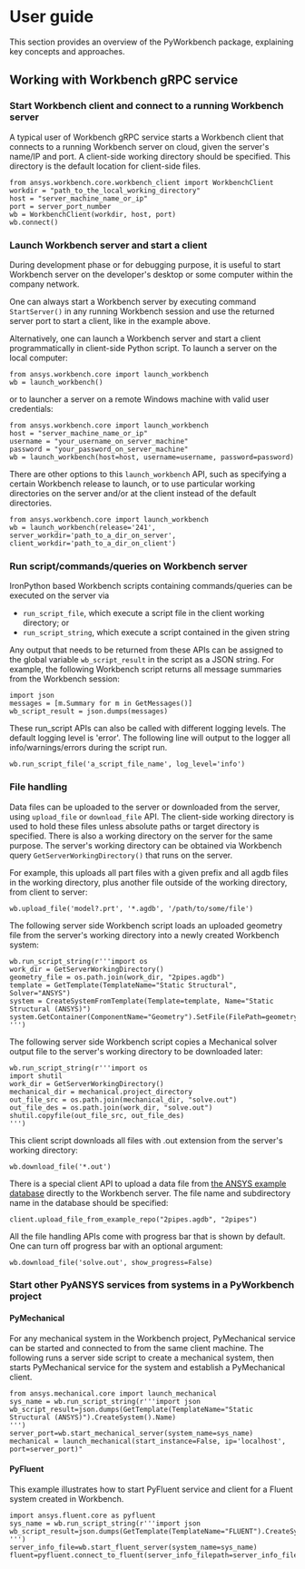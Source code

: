 # User guide
This section provides an overview of the PyWorkbench package,
explaining key concepts and approaches.

## Working with Workbench gRPC service


### Start Workbench client and connect to a running Workbench server
A typical user of Workbench gRPC service starts a Workbench client that connects to
a running Workbench server on cloud, given the server's name/IP and port.
A client-side working directory should be specified. This directory is the default
location for client-side files.
```
from ansys.workbench.core.workbench_client import WorkbenchClient
workdir = "path_to_the_local_working_directory"
host = "server_machine_name_or_ip"
port = server_port_number
wb = WorkbenchClient(workdir, host, port)
wb.connect()
```

### Launch Workbench server and start a client
During development phase or for debugging purpose, it is useful to start Workbench server on the developer's desktop or some computer within the company network.

One can always start a Workbench server by executing command `StartServer()` in any running Workbench session and use the returned server port to start a client, like in the example above.

Alternatively, one can launch a Workbench server and start a client programmatically in client-side Python script. To launch a server on the local computer:
```
from ansys.workbench.core import launch_workbench
wb = launch_workbench()
```
or to launcher a server on a remote Windows machine with valid user credentials:
```
from ansys.workbench.core import launch_workbench
host = "server_machine_name_or_ip"
username = "your_username_on_server_machine"
password = "your_password_on_server_machine"
wb = launch_workbench(host=host, username=username, password=password)
```
There are other options to this `launch_workbench` API, such as specifying a certain Workbench release to launch, or to use particular working directories on the server and/or at the client instead of the default directories.
```
from ansys.workbench.core import launch_workbench
wb = launch_workbench(release='241', server_workdir='path_to_a_dir_on_server', client_workdir='path_to_a_dir_on_client')
```

### Run script/commands/queries on Workbench server
IronPython based Workbench scripts containing commands/queries can be executed on the server via
* `run_script_file`, which execute a script file in the client working directory; or
* `run_script_string`, which execute a script contained in the given string

Any output that needs to be returned from these APIs can be assigned to the global variable `wb_script_result` in the script as a JSON string. For example, the following Workbench script returns all message summaries from the Workbench session:
```
import json
messages = [m.Summary for m in GetMessages()]
wb_script_result = json.dumps(messages)
```
These run_script APIs can also be called with different logging levels. The default logging level is 'error'. The following line will output to the logger all info/warnings/errors during the script run.
```
wb.run_script_file('a_script_file_name', log_level='info')
```

### File handling
Data files can be uploaded to the server or downloaded from the server, using `upload_file` or `download_file` API. The client-side working directory is used to hold these files unless absolute paths or target directory is specified. There is also a working directory on the server for the same purpose. The server's working directory can be obtained via Workbench query `GetServerWorkingDirectory()` that runs on the server.

For example, this uploads all part files with a given prefix and all agdb files in the working directory, plus another file outside of the working directory, from client to server:
```
wb.upload_file('model?.prt', '*.agdb', '/path/to/some/file')
```

The following server side Workbench script loads an uploaded geometry file from the server's working directory into a newly created Workbench system:
```
wb.run_script_string(r'''import os
work_dir = GetServerWorkingDirectory()
geometry_file = os.path.join(work_dir, "2pipes.agdb")
template = GetTemplate(TemplateName="Static Structural", Solver="ANSYS")
system = CreateSystemFromTemplate(Template=template, Name="Static Structural (ANSYS)")
system.GetContainer(ComponentName="Geometry").SetFile(FilePath=geometry_file)
''')
```
The following server side Workbench script copies a Mechanical solver output file to the server's working directory to be downloaded later:
```
wb.run_script_string(r'''import os
import shutil
work_dir = GetServerWorkingDirectory()
mechanical_dir = mechanical.project_directory
out_file_src = os.path.join(mechanical_dir, "solve.out")
out_file_des = os.path.join(work_dir, "solve.out")
shutil.copyfile(out_file_src, out_file_des)
''')
```
This client script downloads all files with .out extension from the server's working directory:
```
wb.download_file('*.out')
```

There is a special client API to upload a data file from [the ANSYS example database](https://github.com/ansys/example-data/tree/master/pyworkbench) directly to the Workbench server. The file name and subdirectory name in the database should be specified:
```
client.upload_file_from_example_repo("2pipes.agdb", "2pipes")
```

All the file handling APIs come with progress bar that is shown by default. One can turn off progress bar with an optional argument:
```
wb.download_file('solve.out', show_progress=False)
```

### Start other PyANSYS services from systems in a PyWorkbench project
#### PyMechanical
For any mechanical system in the Workbench project, PyMechanical service can be started and connected to from the same client machine.
The following runs a server side script to create a mechanical system, then starts PyMechanical service for the system and establish a PyMechanical client.
```
from ansys.mechanical.core import launch_mechanical
sys_name = wb.run_script_string(r'''import json
wb_script_result=json.dumps(GetTemplate(TemplateName="Static Structural (ANSYS)").CreateSystem().Name)
''')
server_port=wb.start_mechanical_server(system_name=sys_name)
mechanical = launch_mechanical(start_instance=False, ip='localhost', port=server_port)"
```
#### PyFluent
This example illustrates how to start PyFluent service and client for a Fluent system created in Workbench.
```
import ansys.fluent.core as pyfluent
sys_name = wb.run_script_string(r'''import json
wb_script_result=json.dumps(GetTemplate(TemplateName="FLUENT").CreateSystem().Name)
''')
server_info_file=wb.start_fluent_server(system_name=sys_name)
fluent=pyfluent.connect_to_fluent(server_info_filepath=server_info_file)
```
